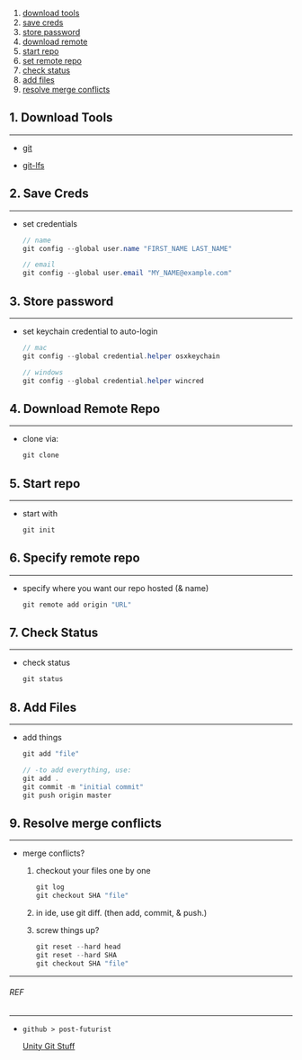 1. [download tools](#tools)
2. [save creds](#creds)
3. [store password](#password)
4. [download remote](#download-remote)
5. [start repo](#start-repo)
6. [set remote repo](#remote-repo)
7. [check status](#status)
8. [add files](#add-files)
9. [resolve merge conflicts](#merge-conflicts)

## 1.  Download Tools <a name="tools"></a>

---

* [git](https://git-scm.com/downloads)

* [git-lfs](https://git-lfs.github.com/)

## 2.  Save Creds <a name="creds"></a>

---

* set credentials

	```c#
	// name
	git config --global user.name "FIRST_NAME LAST_NAME"

	// email
	git config --global user.email "MY_NAME@example.com"
	```

## 3.  Store password <a name="password"></a>

---

* set keychain credential to auto-login

	```c#
	// mac
	git config --global credential.helper osxkeychain

	// windows
	git config --global credential.helper wincred
	```

## 4.  Download Remote Repo <a name="download-remote"></a>

---

* clone via:

	```c#
	git clone
	```

## 5.  Start repo <a name="start-repo"></a>

---

* start with

	```c#
	git init
	```

## 6.  Specify remote repo <a name="remote-repo"></a>

---

* specify where you want our repo hosted (& name)

	```c#
	git remote add origin "URL"
	```

## 7.  Check Status <a name="status"></a>

---

* check status

	```c#
	git status
	```

## 8.  Add Files <a name="add-files"></a>

---

* add things

	```c#
	git add "file"

	// -to add everything, use:
	git add .
	git commit -m "initial commit"
	git push origin master
	```

## 9.  Resolve merge conflicts <a name="merge conflicts"></a>

---

* merge conflicts?

	1. checkout your files one by one

		```c#
		git log
		git checkout SHA "file"
		```

	2. in ide, use git diff. (then add, commit, & push.)

	3. screw things up?

		```c#
		git reset --hard head
		git reset --hard SHA
		git checkout SHA "file"
		```

---

###### REF

---

* `github > post-futurist`

	[Unity Git Stuff](https://github.com/thePostFuturist/UnityGitStuff)